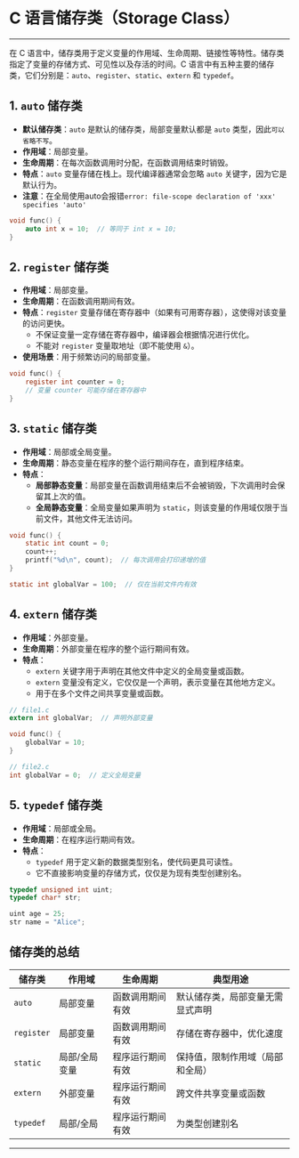 # C 语言储存类（Storage Class）

---

在 C 语言中，储存类用于定义变量的作用域、生命周期、链接性等特性。储存类指定了变量的存储方式、可见性以及存活的时间。C 语言中有五种主要的储存类，它们分别是：`auto`、`register`、`static`、`extern` 和 `typedef`。

## 1. `auto` 储存类

- **默认储存类**：`auto` 是默认的储存类，局部变量默认都是 `auto` 类型，因此`可以省略不写`。
- **作用域**：局部变量。
- **生命周期**：在每次函数调用时分配，在函数调用结束时销毁。
- **特点**：`auto` 变量存储在栈上。现代编译器通常会忽略 `auto` 关键字，因为它是默认行为。
- **注意**：在全局使用auto会报错`error: file-scope declaration of 'xxx' specifies 'auto'`

```c
void func() {
    auto int x = 10;  // 等同于 int x = 10;
}
```

## 2. `register` 储存类

- **作用域**：局部变量。
- **生命周期**：在函数调用期间有效。
- **特点**：`register` 变量存储在寄存器中（如果有可用寄存器），这使得对该变量的访问更快。
  - 不保证变量一定存储在寄存器中，编译器会根据情况进行优化。
  - 不能对 `register` 变量取地址（即不能使用 `&`）。
- **使用场景**：用于频繁访问的局部变量。

```c
void func() {
    register int counter = 0;
    // 变量 counter 可能存储在寄存器中
}
```

## 3. `static` 储存类

- **作用域**：局部或全局变量。
- **生命周期**：静态变量在程序的整个运行期间存在，直到程序结束。
- **特点**：
  - **局部静态变量**：局部变量在函数调用结束后不会被销毁，下次调用时会保留其上次的值。
  - **全局静态变量**：全局变量如果声明为 `static`，则该变量的作用域仅限于当前文件，其他文件无法访问。

```c
void func() {
    static int count = 0;
    count++;
    printf("%d\n", count);  // 每次调用会打印递增的值
}

static int globalVar = 100;  // 仅在当前文件内有效
```

## 4. `extern` 储存类

- **作用域**：外部变量。
- **生命周期**：外部变量在程序的整个运行期间有效。
- **特点**：
  - `extern` 关键字用于声明在其他文件中定义的全局变量或函数。
  - `extern` 变量没有定义，它仅仅是一个声明，表示变量在其他地方定义。
  - 用于在多个文件之间共享变量或函数。

```c
// file1.c
extern int globalVar;  // 声明外部变量

void func() {
    globalVar = 10;
}

// file2.c
int globalVar = 0;  // 定义全局变量
```

## 5. `typedef` 储存类

- **作用域**：局部或全局。
- **生命周期**：在程序运行期间有效。
- **特点**：
  - `typedef` 用于定义新的数据类型别名，使代码更具可读性。
  - 它不直接影响变量的存储方式，仅仅是为现有类型创建别名。

```c
typedef unsigned int uint;
typedef char* str;

uint age = 25;
str name = "Alice";
```

## 储存类的总结


| 储存类     | 作用域        | 生命周期         | 典型用途                         |
| ---------- | ------------- | ---------------- | -------------------------------- |
| `auto`     | 局部变量      | 函数调用期间有效 | 默认储存类，局部变量无需显式声明 |
| `register` | 局部变量      | 函数调用期间有效 | 存储在寄存器中，优化速度         |
| `static`   | 局部/全局变量 | 程序运行期间有效 | 保持值，限制作用域（局部和全局） |
| `extern`   | 外部变量      | 程序运行期间有效 | 跨文件共享变量或函数             |
| `typedef`  | 局部/全局     | 程序运行期间有效 | 为类型创建别名                   |

---
